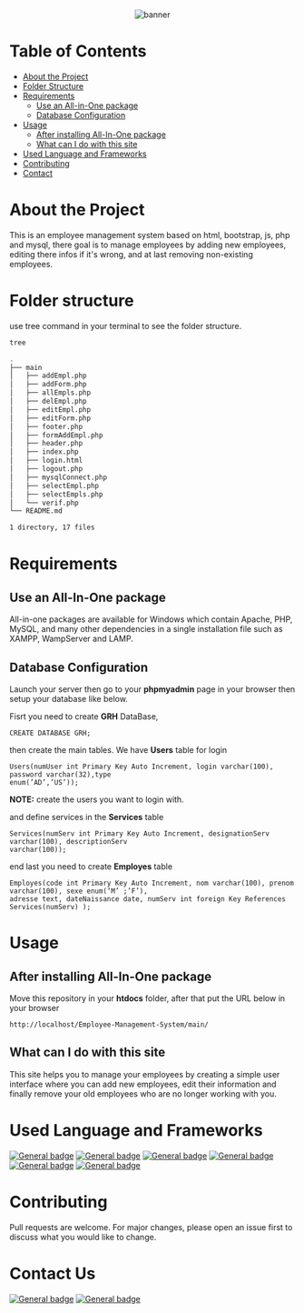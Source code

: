 <br />
<p align="center">
   <img src="https://github.com/AnasDORBANI/Employee-Management-System/banner.png" alt="banner">
</p>

<!-- TABLE OF CONTENTS -->
# Table of Contents

* [About the Project](#about-the-project)
* [Folder Structure](#folder-structure)
* [Requirements](#requirements)
    * [Use an All-in-One package](#use-an-all-in-one-package)
    * [Database Configuration](#database-configuration)
* [Usage](#usage)
    * [After installing All-In-One package](#after-installing-all-in-one-package)
    * [What can I do with this site](#what-can-i-do-with-this-site)
* [Used Language and Frameworks](#used-language-and-frameworks)
* [Contributing](#contributing)
* [Contact](#contact-us)


# About the Project

This is an employee management system based on html, bootstrap, js, php and mysql, there goal is to manage employees by adding new employees, editing there infos if it's wrong, and at last removing non-existing employees.

# Folder structure

use tree command in your terminal to see the folder structure.

```bash
tree
```
```bash
.
├── main
│   ├── addEmpl.php
│   ├── addForm.php
│   ├── allEmpls.php
│   ├── delEmpl.php
│   ├── editEmpl.php
│   ├── editForm.php
│   ├── footer.php
│   ├── formAddEmpl.php
│   ├── header.php
│   ├── index.php
│   ├── login.html
│   ├── logout.php
│   ├── mysqlConnect.php
│   ├── selectEmpl.php
│   ├── selectEmpls.php
│   └── verif.php
└── README.md

1 directory, 17 files

```

# Requirements

## Use an All-In-One package

All-in-one packages are available for Windows which contain Apache, PHP, MySQL, and many other dependencies in a single installation file such as XAMPP, WampServer and LAMP.

## Database Configuration
Launch your server then go to your **phpmyadmin** page in your browser then setup your database like below.

Fisrt you need to create **GRH** DataBase,
```
CREATE DATABASE GRH;
```
then create the main tables. 
We have **Users** table for login
```
Users(numUser int Primary Key Auto Increment, login varchar(100), password varchar(32),type
enum(’AD’,’US’));
```
**NOTE:** create the users you want to login with.

and define services in the **Services** table
```
Services(numServ int Primary Key Auto Increment, designationServ varchar(100), descriptionServ
varchar(100));
```
end last you need to create **Employes** table
```
Employes(code int Primary Key Auto Increment, nom varchar(100), prenom varchar(100), sexe enum(‘M’ ;’F’),
adresse text, dateNaissance date, numServ int foreign Key References Services(numServ) );
```

# Usage

## After installing All-In-One package

Move this repository in your **htdocs** folder, after that put the URL below in your browser

```
http://localhost/Employee-Management-System/main/
```
## What can I do with this site

This site helps you to manage your employees by creating a simple user interface where you can add new employees, edit their information and finally remove your old employees who are no longer working with you.

# Used Language and Frameworks
[![General badge](https://img.shields.io/badge/HTML5-E34F26?style=for-the-badge&logo=html5&logoColor=white)](#used-language)
[![General badge](https://img.shields.io/badge/CSS3-1572B6?style=for-the-badge&logo=css3&logoColor=white)](#used-language)
[![General badge](https://img.shields.io/badge/Bootstrap-563D7C?style=for-the-badge&logo=bootstrap&logoColor=white)](#used-language)
[![General badge](https://img.shields.io/badge/JavaScript-F7DF1E?style=for-the-badge&logo=javascript&logoColor=black)](#used-language)
[![General badge](https://img.shields.io/badge/PHP-777BB4?style=for-the-badge&logo=php&logoColor=white)](#used-language)
[![General badge](https://img.shields.io/badge/MySQL-005C84?style=for-the-badge&logo=mysql&logoColor=white)](#used-language)


<!---->

# Contributing
Pull requests are welcome. For major changes, please open an issue first to discuss what you would like to change.

# Contact Us
[![General badge](https://img.shields.io/badge/Gmail-D14836?style=for-the-badge&logo=gmail&logoColor=white)](mailto:anasdorbani@gmail.com)
[![General badge](https://img.shields.io/badge/LinkedIn-0077B5?style=for-the-badge&logo=linkedin&logoColor=white)](https://www.linkedin.com/in/anas-dorbani)
